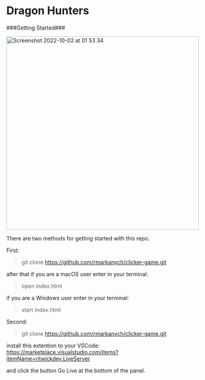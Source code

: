 #  Dragon Hunters

###Getting Started###

<img width="503" alt="Screenshot 2022-10-02 at 01 53 34" src="https://user-images.githubusercontent.com/82537324/235763342-bd79a7cf-375a-4a3c-80a4-8785a100399b.jpg">

There are two methods for getting started with this repo.

First:
> git clone https://github.com/rmarkanych/clicker-game.git

after that if you are a macOS user enter in your terminal: 
> open index.html

if you are a Windows user enter in your terminal: 
>start index.html

Second:
> git clone https://github.com/rmarkanych/clicker-game.git

install this extention to your VSCode: https://marketplace.visualstudio.com/items?itemName=ritwickdey.LiveServer

and click the button Go Live at the bottom of the panel.
